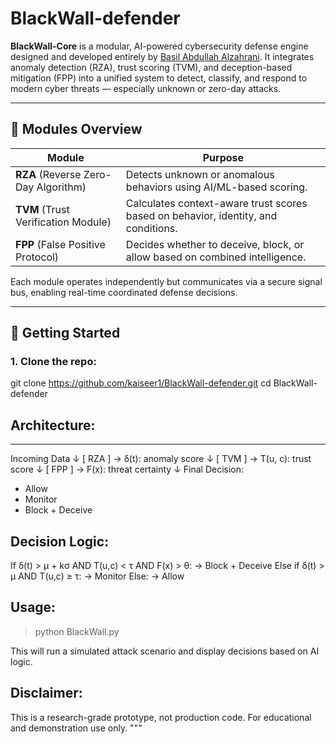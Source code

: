 # BlackWall-defender

**BlackWall-Core** is a modular, AI-powered cybersecurity defense engine designed and developed entirely by [Basil Abdullah Alzahrani](https://orcid.org/0000-0006-8864-8363). It integrates anomaly detection (RZA), trust scoring (TVM), and deception-based mitigation (FPP) into a unified system to detect, classify, and respond to modern cyber threats — especially unknown or zero-day attacks.

---

## 🧠 Modules Overview

| Module | Purpose |
|--------|---------|
| **RZA** (Reverse Zero-Day Algorithm) | Detects unknown or anomalous behaviors using AI/ML-based scoring. |
| **TVM** (Trust Verification Module) | Calculates context-aware trust scores based on behavior, identity, and conditions. |
| **FPP** (False Positive Protocol) | Decides whether to deceive, block, or allow based on combined intelligence. |

Each module operates independently but communicates via a secure signal bus, enabling real-time coordinated defense decisions.

---

## 🚀 Getting Started

### 1. Clone the repo:

git clone https://github.com/kaiseer1/BlackWall-defender.git
cd BlackWall-defender


## Architecture:
-------------
Incoming Data
     ↓
  [ RZA ] → δ(t): anomaly score
     ↓
  [ TVM ] → T(u, c): trust score
     ↓
  [ FPP ] → F(x): threat certainty
     ↓
Final Decision:
- Allow
- Monitor
- Block + Deceive

Decision Logic:
---------------
If δ(t) > μ + kσ AND T(u,c) < τ AND F(x) > θ:
    → Block + Deceive
Else if δ(t) > μ AND T(u,c) ≥ τ:
    → Monitor
Else:
    → Allow

Usage:
------
> python BlackWall.py

This will run a simulated attack scenario and display decisions based on AI logic.

Disclaimer:
-----------
This is a research-grade prototype, not production code. For educational and demonstration use only.
"""
